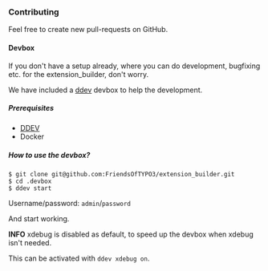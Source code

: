### Contributing

Feel free to create new pull-requests on GitHub.

#### Devbox

If you don't have a setup already, where you can do development, bugfixing etc. for the extension_builder, don't worry.

We have included a [ddev](https://www.ddev.com) devbox to help the development.

##### Prerequisites

* [DDEV](https://www.ddev.com)
* Docker

##### How to use the devbox?

```shell script
$ git clone git@github.com:FriendsOfTYPO3/extension_builder.git
$ cd .devbox
$ ddev start
```

Username/password: `admin`/`password`

And start working.

**INFO**
xdebug is disabled as default, to speed up the devbox when xdebug isn't needed.

This can be activated with `ddev xdebug on`.
